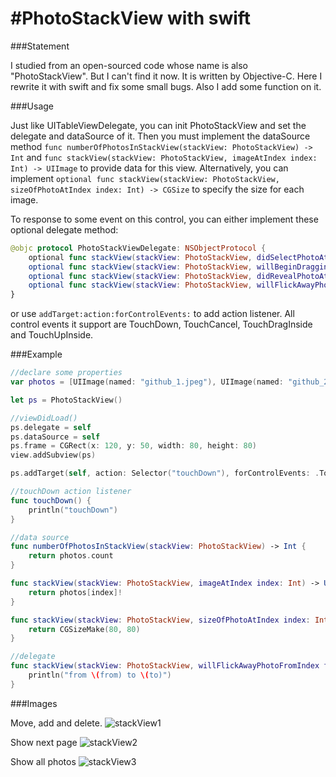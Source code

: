 #PhotoStackView with swift
==============

###Statement

I studied from an open-sourced code whose name is also "PhotoStackView". But I can't find it now. It is written by Objective-C. Here I rewrite it with swift and fix some small bugs. Also I add some function on it.

###Usage

Just like UITableViewDelegate, you can init PhotoStackView and set the delegate and dataSource of it. Then you must implement the dataSource method `func numberOfPhotosInStackView(stackView: PhotoStackView) -> Int` and `func stackView(stackView: PhotoStackView, imageAtIndex index: Int) -> UIImage` to provide data for this view. Alternatively, you can implement `optional func stackView(stackView: PhotoStackView, sizeOfPhotoAtIndex index: Int) -> CGSize` to specify the size for each image.

To response to some event on this control, you can either implement these optional delegate method:
```swift
@objc protocol PhotoStackViewDelegate: NSObjectProtocol {
    optional func stackView(stackView: PhotoStackView, didSelectPhotoAtIndex index: Int)
    optional func stackView(stackView: PhotoStackView, willBeginDraggingPhotoAtIndex index: Int)
    optional func stackView(stackView: PhotoStackView, didRevealPhotoAtIndex index: Int)
    optional func stackView(stackView: PhotoStackView, willFlickAwayPhotoFromIndex from: Int, toIndex to: Int)
}
```
or use `addTarget:action:forControlEvents:` to add action listener. All control events it support are TouchDown, TouchCancel, TouchDragInside and TouchUpInside.

###Example

```swift
//declare some properties
var photos = [UIImage(named: "github_1.jpeg"), UIImage(named: "github_2.jpeg"), UIImage(named: "github_3.jpeg")]

let ps = PhotoStackView()

//viewDidLoad()
ps.delegate = self
ps.dataSource = self
ps.frame = CGRect(x: 120, y: 50, width: 80, height: 80)
view.addSubview(ps)

ps.addTarget(self, action: Selector("touchDown"), forControlEvents: .TouchDown)

//touchDown action listener
func touchDown() {
    println("touchDown")
}

//data source
func numberOfPhotosInStackView(stackView: PhotoStackView) -> Int {
    return photos.count
}

func stackView(stackView: PhotoStackView, imageAtIndex index: Int) -> UIImage {
    return photos[index]!
}

func stackView(stackView: PhotoStackView, sizeOfPhotoAtIndex index: Int) -> CGSize {
    return CGSizeMake(80, 80)
}

//delegate
func stackView(stackView: PhotoStackView, willFlickAwayPhotoFromIndex from: Int, toIndex to: Int) {
    println("from \(from) to \(to)")
}
```

###Images

Move, add and delete.
![stackView1](http://img.blog.csdn.net/20150602220650277)

Show next page
![stackView2](http://img.blog.csdn.net/20150602220720978)

Show all photos
![stackView3](http://img.blog.csdn.net/20150602221021702)
